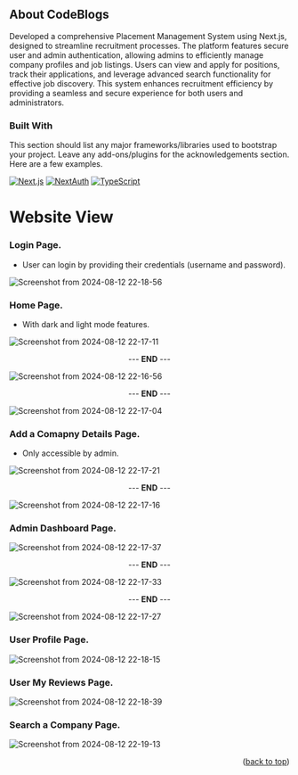 <!-- Improved compatibility of back to top link: See: https://github.com/othneildrew/Best-README-Template/pull/73 -->
<a id="readme-top"></a>


<!-- ABOUT THE PROJECT -->
## About CodeBlogs

Developed a comprehensive Placement Management System using Next.js, designed to streamline recruitment processes. The platform features secure user and admin authentication, allowing admins to efficiently manage company profiles and job listings. Users can view and apply for positions, track their applications, and leverage advanced search functionality for effective job discovery. This system enhances recruitment efficiency by providing a seamless and secure experience for both users and administrators.


### Built With

This section should list any major frameworks/libraries used to bootstrap your project. Leave any add-ons/plugins for the acknowledgements section. Here are a few examples.

[![Next.js](https://img.shields.io/badge/Next.js-000000?style=for-the-badge&logo=nextdotjs&logoColor=white)](https://nextjs.org/)
[![NextAuth](https://img.shields.io/badge/NextAuth-000000?style=for-the-badge&logo=auth0&logoColor=white)](https://next-auth.js.org/)
[![TypeScript](https://img.shields.io/badge/TypeScript-007ACC?style=for-the-badge&logo=typescript&logoColor=white)](https://www.typescriptlang.org/)


# Website View
### Login Page.
* User can login by providing their credentials (username and password).

![Screenshot from 2024-08-12 22-18-56](https://github.com/user-attachments/assets/1a438975-7be0-4f88-98ae-74352ce1a948)


### Home Page.
* With dark and light mode features.

![Screenshot from 2024-08-12 22-17-11](https://github.com/user-attachments/assets/3fa04c77-947a-4028-8a10-b5ab70945b0a)

<p align="center">--- <strong>END</strong> ---</p>

![Screenshot from 2024-08-12 22-16-56](https://github.com/user-attachments/assets/77a3141a-7456-4616-8e54-e5082900d532)

<p align="center">--- <strong>END</strong> ---</p>

![Screenshot from 2024-08-12 22-17-04](https://github.com/user-attachments/assets/84dea9bb-d615-4132-b0b2-c394d90d6c27)



### Add a Comapny Details Page.
* Only accessible by admin.
  
![Screenshot from 2024-08-12 22-17-21](https://github.com/user-attachments/assets/401a3d0b-4166-4a60-9d52-58c9217613fe)

<p align="center">--- <strong>END</strong> ---</p>

![Screenshot from 2024-08-12 22-17-16](https://github.com/user-attachments/assets/66cafe40-0455-45b7-a74d-4d37d2be9c1f)


### Admin Dashboard Page.

![Screenshot from 2024-08-12 22-17-37](https://github.com/user-attachments/assets/fc3912f5-dda8-41fd-98e9-b6726a42a838)

<p align="center">--- <strong>END</strong> ---</p>

![Screenshot from 2024-08-12 22-17-33](https://github.com/user-attachments/assets/752108ba-3afb-4d22-b8b4-61cd0c57f32e)

<p align="center">--- <strong>END</strong> ---</p>

![Screenshot from 2024-08-12 22-17-27](https://github.com/user-attachments/assets/1ef41b92-787c-4565-a368-c62ca8a3128b)



### User Profile Page.

![Screenshot from 2024-08-12 22-18-15](https://github.com/user-attachments/assets/d6a89b6f-9ba2-4432-acf4-62a90aa90507)


### User My Reviews Page.

![Screenshot from 2024-08-12 22-18-39](https://github.com/user-attachments/assets/5c6eb03d-5f1b-4dda-9013-7d0b0754ecc8)

### Search a Company Page.

![Screenshot from 2024-08-12 22-19-13](https://github.com/user-attachments/assets/9c3e51ac-3546-4a46-af4f-ddc2ad1012c0)

<p align="right">(<a href="#readme-top">back to top</a>)</p>


<!-- Badges -->
[React.js]: https://img.shields.io/badge/React-20232A?style=for-the-badge&logo=react&logoColor=61DAFB
[TypeScript]: https://img.shields.io/badge/TypeScript-007ACC?style=for-the-badge&logo=typescript&logoColor=white
[Node.js]: https://img.shields.io/badge/Node.js-43853D?style=for-the-badge&logo=node.js&logoColor=white
[Express.js]: https://img.shields.io/badge/Express.js-404D59?style=for-the-badge&logo=express&logoColor=white
[MongoDB]: https://img.shields.io/badge/MongoDB-4EA94B?style=for-the-badge&logo=mongodb&logoColor=white
[Recoil.js]: https://img.shields.io/badge/Recoil-3578E5?style=for-the-badge&logo=recoil&logoColor=white
[Prisma]: https://img.shields.io/badge/Prisma-2D3748?style=for-the-badge&logo=prisma&logoColor=white
[Zod]: https://img.shields.io/badge/Zod-233160?style=for-the-badge&logo=zod&logoColor=white
[SanityCMS]: https://img.shields.io/badge/Sanity_CMS-F03E2F?style=for-the-badge&logo=sanity&logoColor=white
[Stripe]: https://img.shields.io/badge/Stripe-008CDD?style=for-the-badge&logo=stripe&logoColor=white

<!-- Links -->
[React-url]: https://reactjs.org/
[TypeScript-url]: https://www.typescriptlang.org/
[Node-url]: https://nodejs.org/
[Express-url]: https://expressjs.com/
[MongoDB-url]: https://www.mongodb.com/
[Recoil-url]: https://recoiljs.org/
[Prisma-url]: https://www.prisma.io/
[Zod-url]: https://zod.dev/
[SanityCMS-url]: https://www.sanity.io/
[Stripe-url]: https://stripe.com/
